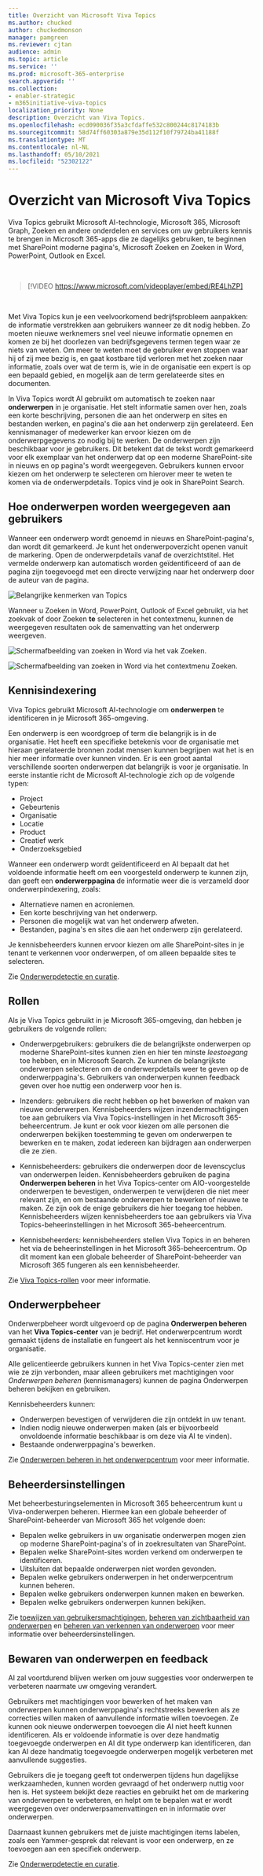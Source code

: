 ```yaml
---
title: Overzicht van Microsoft Viva Topics
ms.author: chucked
author: chuckedmonson
manager: pamgreen
ms.reviewer: cjtan
audience: admin
ms.topic: article
ms.service: ''
ms.prod: microsoft-365-enterprise
search.appverid: ''
ms.collection:
- enabler-strategic
- m365initiative-viva-topics
localization_priority: None
description: Overzicht van Viva Topics.
ms.openlocfilehash: ecd090036f35a3cfdaffe532c800244c8174183b
ms.sourcegitcommit: 58d74ff60303a879e35d112f10f79724ba41188f
ms.translationtype: MT
ms.contentlocale: nl-NL
ms.lasthandoff: 05/10/2021
ms.locfileid: "52302122"
---
```

# <a name="microsoft-viva-topics-overview"></a>Overzicht van Microsoft Viva Topics 

Viva Topics gebruikt Microsoft AI-technologie, Microsoft 365, Microsoft Graph, Zoeken en andere onderdelen en services om uw gebruikers kennis te brengen in Microsoft 365-apps die ze dagelijks gebruiken, te beginnen met SharePoint moderne pagina's, Microsoft Zoeken en Zoeken in Word, PowerPoint, Outlook en Excel.

<br/>

> [!VIDEO https://www.microsoft.com/videoplayer/embed/RE4LhZP]  

<br/>

Met Viva Topics kun je een veelvoorkomend bedrijfsprobleem aanpakken: de informatie verstrekken aan gebruikers wanneer ze dit nodig hebben. Zo moeten nieuwe werknemers snel veel nieuwe informatie opnemen en komen ze bij het doorlezen van bedrijfsgegevens termen tegen waar ze niets van weten. Om meer te weten moet de gebruiker even stoppen waar hij of zij mee bezig is, en gaat kostbare tijd verloren met het zoeken naar informatie, zoals over wat de term is, wie in de organisatie een expert is op een bepaald gebied, en mogelijk aan de term gerelateerde sites en documenten.

In Viva Topics wordt AI gebruikt om automatisch te zoeken naar **onderwerpen** in je organisatie. Het stelt informatie samen over hen, zoals een korte beschrijving, personen die aan het onderwerp en sites en bestanden werken, en pagina's die aan het onderwerp zijn gerelateerd. Een kennismanager of medewerker kan ervoor kiezen om de onderwerpgegevens zo nodig bij te werken. De onderwerpen zijn beschikbaar voor je gebruikers. Dit betekent dat de tekst wordt gemarkeerd voor elk exemplaar van het onderwerp dat op een moderne SharePoint-site in nieuws en op pagina's wordt weergegeven. Gebruikers kunnen ervoor kiezen om het onderwerp te selecteren om hierover meer te weten te komen via de onderwerpdetails. Topics vind je ook in SharePoint Search.


## <a name="how-topics-are-displayed-to-users"></a>Hoe onderwerpen worden weergegeven aan gebruikers

Wanneer een onderwerp wordt genoemd in nieuws en SharePoint-pagina's, dan wordt dit gemarkeerd. Je kunt het onderwerpoverzicht openen vanuit de markering. Open de onderwerpdetails vanaf de overzichtstitel. Het vermelde onderwerp kan automatisch worden geïdentificeerd of aan de pagina zijn toegevoegd met een directe verwijzing naar het onderwerp door de auteur van de pagina. 

   ![Belangrijke kenmerken van Topics](../media/knowledge-management/saturn.png) 

Wanneer u Zoeken in Word, PowerPoint, Outlook of Excel gebruikt, via het zoekvak of door Zoeken **te** selecteren in het contextmenu, kunnen de weergegeven resultaten ook de samenvatting van het onderwerp weergeven.

   ![Schermafbeelding van zoeken in Word via het vak Zoeken.](../media/knowledge-management/word-search-2.png)

   ![Schermafbeelding van zoeken in Word via het contextmenu Zoeken.](../media/knowledge-management/word-search-1.png)

## <a name="knowledge-indexing"></a>Kennisindexering

Viva Topics gebruikt Microsoft AI-technologie om **onderwerpen** te identificeren in je Microsoft 365-omgeving.

Een onderwerp is een woordgroep of term die belangrijk is in de organisatie. Het heeft een specifieke betekenis voor de organisatie met hieraan gerelateerde bronnen zodat mensen kunnen begrijpen wat het is en hier meer informatie over kunnen vinden. Er is een groot aantal verschillende soorten onderwerpen dat belangrijk is voor je organisatie. In eerste instantie richt de Microsoft AI-technologie zich op de volgende typen:
- Project
- Gebeurtenis
- Organisatie
- Locatie
- Product
- Creatief werk
- Onderzoeksgebied


Wanneer een onderwerp wordt geïdentificeerd en AI bepaalt dat het voldoende informatie heeft om een voorgesteld onderwerp te kunnen zijn, dan geeft een **onderwerppagina** de informatie weer die is verzameld door onderwerpindexering, zoals:

- Alternatieve namen en acroniemen.
- Een korte beschrijving van het onderwerp.
- Personen die mogelijk wat van het onderwerp afweten.
- Bestanden, pagina's en sites die aan het onderwerp zijn gerelateerd.

Je kennisbeheerders kunnen ervoor kiezen om alle SharePoint-sites in je tenant te verkennen voor onderwerpen, of om alleen bepaalde sites te selecteren.

Zie [Onderwerpdetectie en curatie](./topic-experiences-discovery-curation.md).

## <a name="roles"></a>Rollen

Als je Viva Topics gebruikt in je Microsoft 365-omgeving, dan hebben je gebruikers de volgende rollen:

- Onderwerpgebruikers: gebruikers die de belangrijkste onderwerpen op moderne SharePoint-sites kunnen zien en hier ten minste *leestoegang* toe hebben, en in Microsoft Search. Ze kunnen de belangrijkste onderwerpen selecteren om de onderwerpdetails weer te geven op de onderwerppagina's. Gebruikers van onderwerpen kunnen feedback geven over hoe nuttig een onderwerp voor hen is.

- Inzenders: gebruikers die recht hebben op het bewerken of maken van nieuwe onderwerpen. Kennisbeheerders wijzen inzendermachtigingen toe aan gebruikers via Viva Topics-instellingen in het Microsoft 365-beheercentrum. Je kunt er ook voor kiezen om alle personen die onderwerpen bekijken toestemming te geven om onderwerpen te bewerken en te maken, zodat iedereen kan bijdragen aan onderwerpen die ze zien.

- Kennisbeheerders: gebruikers die onderwerpen door de levenscyclus van onderwerpen leiden. Kennisbeheerders gebruiken de pagina **Onderwerpen beheren** in het Viva Topics-center om AIO-voorgestelde onderwerpen te bevestigen, onderwerpen te verwijderen die niet meer relevant zijn, en om bestaande onderwerpen te bewerken of nieuwe te maken. Ze zijn ook de enige gebruikers die hier toegang toe hebben. Kennisbeheerders wijzen kennisbeheerders toe aan gebruikers via Viva Topics-beheerinstellingen in het Microsoft 365-beheercentrum. 

- Kennisbeheerders: kennisbeheerders stellen Viva Topics in en beheren het via de beheerinstellingen in het Microsoft 365-beheercentrum. Op dit moment kan een globale beheerder of SharePoint-beheerder van Microsoft 365 fungeren als een kennisbeheerder.

Zie [Viva Topics-rollen](topic-experiences-roles.md) voor meer informatie.

## <a name="topic-management"></a>Onderwerpbeheer

Onderwerpbeheer wordt uitgevoerd op de pagina **Onderwerpen beheren** van het **Viva Topics-center** van je bedrijf. Het onderwerpcentrum wordt gemaakt tijdens de installatie en fungeert als het kenniscentrum voor je organisatie. 

Alle gelicentieerde gebruikers kunnen in het Viva Topics-center zien met wie ze zijn verbonden, maar alleen gebruikers met machtigingen voor *Onderwerpen beheren* (kennismanagers) kunnen de pagina Onderwerpen beheren bekijken en gebruiken.

Kennisbeheerders kunnen:

- Onderwerpen bevestigen of verwijderen die zijn ontdekt in uw tenant.
- Indien nodig nieuwe onderwerpen maken (als er bijvoorbeeld onvoldoende informatie beschikbaar is om deze via AI te vinden).
- Bestaande onderwerppagina's bewerken.<br/>

Zie [Onderwerpen beheren in het onderwerpcentrum](manage-topics.md) voor meer informatie.  


## <a name="admin-controls"></a>Beheerdersinstellingen

Met beheerbesturingselementen in Microsoft 365 beheercentrum kunt u Viva-onderwerpen beheren. Hiermee kan een globale beheerder of SharePoint-beheerder van Microsoft 365 het volgende doen:

- Bepalen welke gebruikers in uw organisatie onderwerpen mogen zien op moderne SharePoint-pagina's of in zoekresultaten van SharePoint.
- Bepalen welke SharePoint-sites worden verkend om onderwerpen te identificeren.
- Uitsluiten dat bepaalde onderwerpen niet worden gevonden.
- Bepalen welke gebruikers onderwerpen in het onderwerpcentrum kunnen beheren.
- Bepalen welke gebruikers onderwerpen kunnen maken en bewerken.
- Bepalen welke gebruikers onderwerpen kunnen bekijken.

Zie [toewijzen van gebruikersmachtigingen](./plan-topic-experiences.md#user-permissions), [beheren van zichtbaarheid van onderwerpen](./topic-experiences-knowledge-rules.md) en [beheren van verkennen van onderwerpen](./topic-experiences-discovery.md) voor meer informatie over beheerdersinstellingen.

## <a name="topic-curation--feedback"></a>Bewaren van onderwerpen en feedback

AI zal voortdurend blijven werken om jouw suggesties voor onderwerpen te verbeteren naarmate uw omgeving verandert. 

Gebruikers met machtigingen voor bewerken of het maken van onderwerpen kunnen onderwerppagina's rechtstreeks bewerken als ze correcties willen maken of aanvullende informatie willen toevoegen. Ze kunnen ook nieuwe onderwerpen toevoegen die AI niet heeft kunnen identificeren. Als er voldoende informatie is over deze handmatig toegevoegde onderwerpen en AI dit type onderwerp kan identificeren, dan kan AI deze handmatig toegevoegde onderwerpen mogelijk verbeteren met aanvullende suggesties. 

Gebruikers die je toegang geeft tot onderwerpen tijdens hun dagelijkse werkzaamheden, kunnen worden gevraagd of het onderwerp nuttig voor hen is. Het systeem bekijkt deze reacties en gebruikt het om de markering van onderwerpen te verbeteren, en helpt om te bepalen wat er wordt weergegeven over onderwerpsamenvattingen en in informatie over onderwerpen.

Daarnaast kunnen gebruikers met de juiste machtigingen items labelen, zoals een Yammer-gesprek dat relevant is voor een onderwerp, en ze toevoegen aan een specifiek onderwerp. 

Zie [Onderwerpdetectie en curatie](./topic-experiences-discovery-curation.md).

<!--
## See also
-->